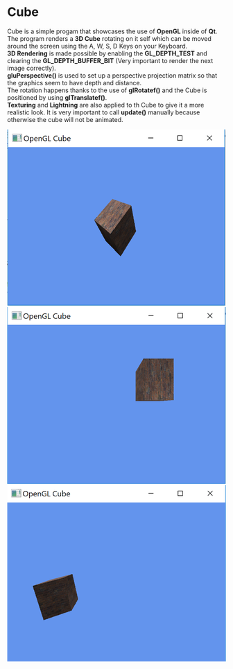 # Cube
Cube is a simple progam that showcases the use of **OpenGL** inside of **Qt**.</br>
The program renders a **3D Cube** rotating on it self which can be moved around the screen using the A, W, S, D Keys on your Keyboard.</br>
**3D Rendering** is made possible by enabling the **GL_DEPTH_TEST** and clearing the **GL_DEPTH_BUFFER_BIT** (Very important to render the next image correctly).</br>
**gluPerspective()** is used to set up a perspective projection matrix so that the graphics seem to have depth and distance.</br>
The rotation happens thanks to the use of **glRotatef()** and the Cube is positioned by using **glTranslatef()**.</br>
**Texturing** and **Lightning** are also applied to th Cube to give it a more realistic look.
It is very important to call **update()** manually because otherwise the cube will not be animated.</br>

![Alt text](https://github.com/RosarioAleCali/QtExamples/blob/master/Cube/Screenshot_1.PNG  "Program Screenshoot")
![Alt text](https://github.com/RosarioAleCali/QtExamples/blob/master/Cube/Screenshot_2.PNG  "Program Screenshoot")
![Alt text](https://github.com/RosarioAleCali/QtExamples/blob/master/Cube/Screenshot_3.PNG  "Program Screenshoot")

